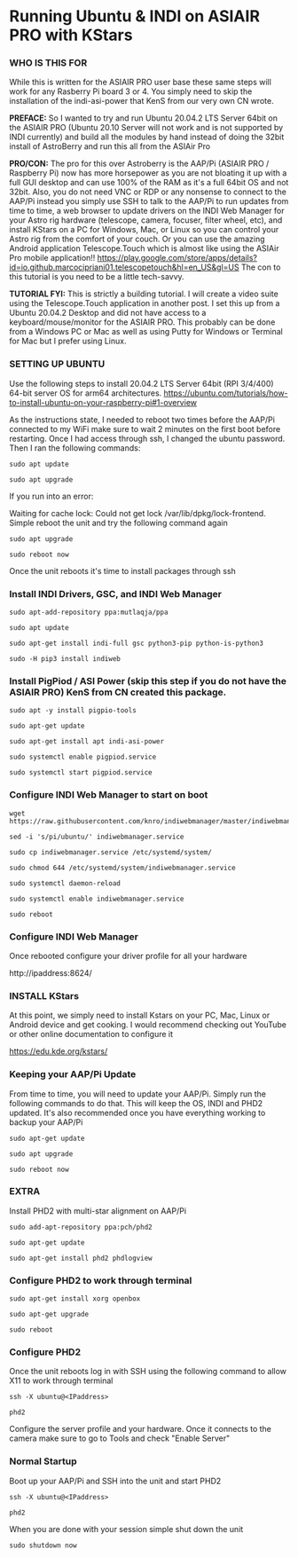 # Running Ubuntu & INDI on ASIAIR PRO with KStars

### WHO IS THIS FOR
While this is written for the ASIAIR PRO user base these same steps will work for any Rasberry Pi board 3 or 4. You simply need to skip the installation of the indi-asi-power that KenS from our very own CN wrote.

**PREFACE:** So I wanted to try and run Ubuntu 20.04.2 LTS Server 64bit on the ASIAIR PRO (Ubuntu 20.10 Server will not work and is not supported by INDI currently) and build all the modules by hand instead of doing the 32bit install of AstroBerry and run this all from the ASIAir Pro

**PRO/CON:** The pro for this over Astroberry is the AAP/Pi (ASIAIR PRO / Raspberry Pi) now has more horsepower as you are not bloating it up with a full GUI desktop and can use 100% of the RAM as it's a full 64bit OS and not 32bit. Also, you do not need VNC or RDP or any nonsense to connect to the AAP/Pi instead you simply use SSH to talk to the AAP/Pi to run updates from time to time, a web browser to update drivers on the INDI Web Manager for your Astro rig hardware (telescope, camera, focuser, filter wheel, etc), and install KStars on a PC for Windows, Mac, or Linux so you can control your Astro rig from the comfort of your couch. Or you can use the amazing Android application Telescope.Touch which is almost like using the ASIAir Pro mobile application!! https://play.google.com/store/apps/details?id=io.github.marcocipriani01.telescopetouch&hl=en_US&gl=US The con to this tutorial is you need to be a little tech-savvy.

**TUTORIAL FYI:** This is strictly a building tutorial. I will create a video suite using the Telescope.Touch application in another post. I set this up from a Ubuntu 20.04.2 Desktop and did not have access to a keyboard/mouse/monitor for the ASIAIR PRO. This probably can be done from a Windows PC or Mac as well as using Putty for Windows or Terminal for Mac but I prefer using Linux.  

### SETTING UP UBUNTU
Use the following steps to install 20.04.2 LTS Server 64bit (RPI 3/4/400) 64-bit server OS for arm64 architectures.
https://ubuntu.com/tutorials/how-to-install-ubuntu-on-your-raspberry-pi#1-overview

As the instructions state, I needed to reboot two times before the AAP/Pi connected to my WiFi make sure to wait 2 minutes on the first boot before restarting. Once I had access through ssh, I changed the ubuntu password. Then I ran the following commands:

```
sudo apt update

sudo apt upgrade
```


If you run into an error:

Waiting for cache lock: Could not get lock /var/lib/dpkg/lock-frontend. Simple reboot the unit and try the following command again


```
sudo apt upgrade

sudo reboot now
```


Once the unit reboots it's time to install packages through ssh



### Install INDI Drivers, GSC, and INDI Web Manager
```
sudo apt-add-repository ppa:mutlaqja/ppa

sudo apt update

sudo apt-get install indi-full gsc python3-pip python-is-python3

sudo -H pip3 install indiweb
```


### Install PigPiod / ASI Power (skip this step if you do not have the ASIAIR PRO) KenS from CN created this package.
```
sudo apt -y install pigpio-tools

sudo apt-get update

sudo apt-get install apt indi-asi-power

sudo systemctl enable pigpiod.service

sudo systemctl start pigpiod.service
```


### Configure INDI Web Manager to start on boot
```
wget https://raw.githubusercontent.com/knro/indiwebmanager/master/indiwebmanager.service

sed -i 's/pi/ubuntu/' indiwebmanager.service

sudo cp indiwebmanager.service /etc/systemd/system/

sudo chmod 644 /etc/systemd/system/indiwebmanager.service

sudo systemctl daemon-reload

sudo systemctl enable indiwebmanager.service

sudo reboot
```


### Configure INDI Web Manager

Once rebooted configure your driver profile for all your hardware

http://ipaddress:8624/



### INSTALL KStars

At this point, we simply need to install Kstars on your PC, Mac, Linux or Android device and get cooking. I would recommend checking out YouTube or other online documentation to configure it

https://edu.kde.org/kstars/



### Keeping your AAP/Pi Update

From time to time, you will need to update your AAP/Pi. Simply run the following commands to do that. This will keep the OS, INDI and PHD2 updated. It's also recommended once you have everything working to backup your AAP/Pi


```
sudo apt-get update

sudo apt upgrade

sudo reboot now
```


### EXTRA

Install PHD2 with multi-star alignment on AAP/Pi
```
sudo add-apt-repository ppa:pch/phd2

sudo apt-get update

sudo apt-get install phd2 phdlogview
```


### Configure PHD2 to work through terminal
```
sudo apt-get install xorg openbox

sudo apt-get upgrade

sudo reboot
```


### Configure PHD2

Once the unit reboots log in with SSH using the following command to allow X11 to work through terminal


```
ssh -X ubuntu@<IPaddress>

phd2
```


Configure the server profile and your hardware. Once it connects to the camera make sure to go to Tools and check "Enable Server"



### Normal Startup

Boot up your AAP/Pi and SSH into the unit and start PHD2


```
ssh -X ubuntu@<IPaddress>

phd2
```


When you are done with your session simple shut down the unit


```
sudo shutdown now
```
